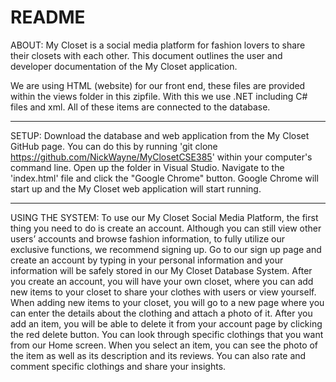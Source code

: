 # README

ABOUT: My Closet is a social media platform for fashion lovers to share their closets with each other. This document outlines the user and developer documentation of the My Closet application.

We are using HTML (website) for our front end, these files are provided within the views folder in this zipfile. With this we use .NET including C# files and xml. All of these items are connected to the database.

------------------

SETUP: Download the database and web application from the My Closet GitHub page. You can do this by running 'git clone https://github.com/NickWayne/MyClosetCSE385' within your computer's command line. Open up the folder in Visual Studio. Navigate to the 'index.html' file and click the "Google Chrome" button. Google Chrome will start up and the My Closet web application will start running.

------------------

USING THE SYSTEM: To use our My Closet Social Media Platform, the first thing you need to do is create an account. Although you can still view other users’ accounts and browse fashion information, to fully utilize our exclusive functions, we recommend signing up. Go to our sign up page and create an account by typing in your personal information and your information will be safely stored in our My Closet Database System. After you create an account, you will have your own closet, where you can add new items to your closet to share your clothes with users or view yourself. When adding new items to your closet, you will go to a new page where you can enter the details about the clothing and attach a photo of it. After you add an item, you will be able to delete it from your account page by clicking the red delete button. You can look through specific clothings that you want from our Home screen. When you select an item, you can see the photo of the item as well as its description and its reviews. You can also rate and comment specific clothings and share your insights.